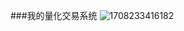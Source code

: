 ###我的量化交易系统
![1708233416182](https://github.com/13627326651/mystragegy/assets/20811467/dc87c8fb-6516-49b9-a824-d9c2002cadf0)
